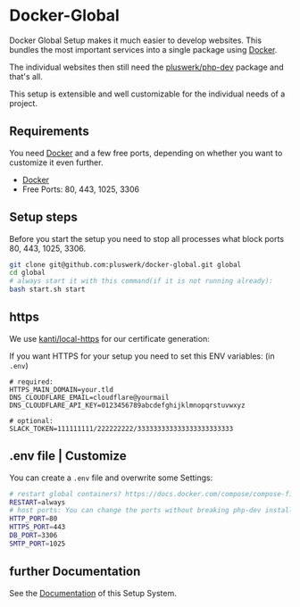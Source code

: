 # Docker-Global

Docker Global Setup makes it much easier to develop websites. This bundles the most important services into a single package using [Docker](https://docker.com).

The individual websites then still need the [pluswerk/php-dev](https://github.com/pluswerk/php-dev) package and that's all.

This setup is extensible and well customizable for the individual needs of a project.

## Requirements

You need [Docker](https://docker.com) and a few free ports, depending on whether you want to customize it even further.

* [Docker](https://docker.com)
* Free Ports: 80, 443, 1025, 3306

## Setup steps

Before you start the setup you need to stop all processes what block ports 80, 443, 1025, 3306.

````bash
git clone git@github.com:pluswerk/docker-global.git global
cd global
# always start it with this command(if it is not running already):
bash start.sh start
````

## https

We use [kanti/local-https](https://github.com/Kanti/local-https) for our certificate generation:

If you want HTTPS for your setup you need to set this ENV variables: (in `.env`)

````bash:
# required:
HTTPS_MAIN_DOMAIN=your.tld
DNS_CLOUDFLARE_EMAIL=cloudflare@yourmail
DNS_CLOUDFLARE_API_KEY=0123456789abcdefghijklmnopqrstuvwxyz

# optional:
SLACK_TOKEN=111111111/222222222/333333333333333333333333
````

## .env file | Customize

You can create a `.env` file and overwrite some Settings:

````bash
# restart global containers? https://docs.docker.com/compose/compose-file/#restart
RESTART=always
# host ports: You can change the ports without breaking php-dev installations. (maybe if you change 80 or 443)
HTTP_PORT=80
HTTPS_PORT=443
DB_PORT=3306
SMTP_PORT=1025
````

## further Documentation

See the [Documentation](docs/index.md) of this Setup System.
